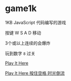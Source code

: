 # game1k

1KB JavaScript 代码编写的游戏

按键 W S A D 移动

3个或以上连续的会爆炸 

玩到数字 `8` 过关

[Play It Here](https://fc01.github.io/game1k)

[Play It Here  按住空格 时光倒流](https://fc01.github.io/2k.html)